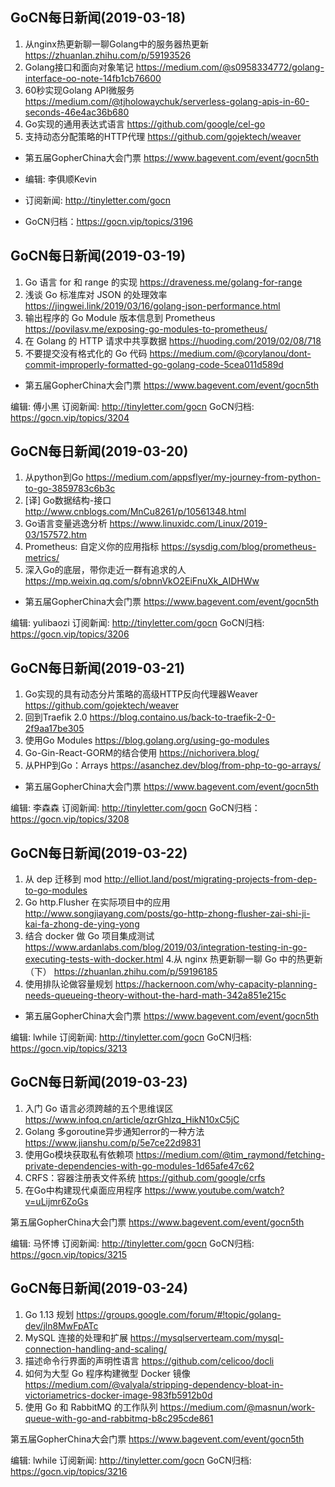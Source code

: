 ## GoCN每日新闻(2019-03-18)

1. 从nginx热更新聊一聊Golang中的服务器热更新 https://zhuanlan.zhihu.com/p/59193526
2. Golang接口和面向对象笔记 https://medium.com/@s0958334772/golang-interface-oo-note-14fb1cb76600
3. 60秒实现Golang API微服务 https://medium.com/@tjholowaychuk/serverless-golang-apis-in-60-seconds-46e4ac36b680
4. Go实现的通用表达式语言 https://github.com/google/cel-go
5. 支持动态分配策略的HTTP代理 https://github.com/gojektech/weaver

* 第五届GopherChina大会门票 https://www.bagevent.com/event/gocn5th

* 编辑: 李俱顺Kevin
* 订阅新闻: http://tinyletter.com/gocn
* GoCN归档：https://gocn.vip/topics/3196

## GoCN每日新闻(2019-03-19)

1. Go 语言 for 和 range 的实现 https://draveness.me/golang-for-range
2. 浅谈 Go 标准库对 JSON 的处理效率 https://jingwei.link/2019/03/16/golang-json-performance.html 
3. 输出程序的 Go Module 版本信息到 Prometheus https://povilasv.me/exposing-go-modules-to-prometheus/
4. 在 Golang 的 HTTP 请求中共享数据 https://huoding.com/2019/02/08/718
5. 不要提交没有格式化的 Go 代码 https://medium.com/@corylanou/dont-commit-improperly-formatted-go-golang-code-5cea011d589d

* 第五届GopherChina大会门票 https://www.bagevent.com/event/gocn5th

编辑: 傅小黑
订阅新闻: http://tinyletter.com/gocn
GoCN归档: https://gocn.vip/topics/3204

## GoCN每日新闻(2019-03-20)

1. 从python到Go https://medium.com/appsflyer/my-journey-from-python-to-go-3859783c6b3c
2. [译] Go数据结构-接口 http://www.cnblogs.com/MnCu8261/p/10561348.html
3. Go语言变量逃逸分析 https://www.linuxidc.com/Linux/2019-03/157572.htm
4. Prometheus: 自定义你的应用指标 https://sysdig.com/blog/prometheus-metrics/
5. 深入Go的底层，带你走近一群有追求的人 https://mp.weixin.qq.com/s/obnnVkO2EiFnuXk_AIDHWw

* 第五届GopherChina大会门票 https://www.bagevent.com/event/gocn5th

编辑: yulibaozi
订阅新闻: http://tinyletter.com/gocn
GoCN归档: https://gocn.vip/topics/3206

## GoCN每日新闻(2019-03-21)

1. Go实现的具有动态分片策略的高级HTTP反向代理器Weaver https://github.com/gojektech/weaver
2. 回到Traefik 2.0 https://blog.containo.us/back-to-traefik-2-0-2f9aa17be305
3. 使用Go Modules https://blog.golang.org/using-go-modules
4. Go-Gin-React-GORM的结合使用  https://nichorivera.blog/
5. 从PHP到Go：Arrays https://asanchez.dev/blog/from-php-to-go-arrays/

* 第五届GopherChina大会门票 https://www.bagevent.com/event/gocn5th

编辑: 李森森
订阅新闻: http://tinyletter.com/gocn
GoCN归档：https://gocn.vip/topics/3208

## GoCN每日新闻(2019-03-22)

1. 从 dep 迁移到 mod http://elliot.land/post/migrating-projects-from-dep-to-go-modules
2. Go http.Flusher 在实际项目中的应用 http://www.songjiayang.com/posts/go-http-zhong-flusher-zai-shi-ji-kai-fa-zhong-de-ying-yong
3. 结合 docker 做 Go 项目集成测试 https://www.ardanlabs.com/blog/2019/03/integration-testing-in-go-executing-tests-with-docker.html
4.从 nginx 热更新聊一聊 Go 中的热更新（下） https://zhuanlan.zhihu.com/p/59196185
5. 使用排队论做容量规划 https://hackernoon.com/why-capacity-planning-needs-queueing-theory-without-the-hard-math-342a851e215c

* 第五届GopherChina大会门票 https://www.bagevent.com/event/gocn5th

编辑: lwhile
订阅新闻: http://tinyletter.com/gocn
GoCN归档: https://gocn.vip/topics/3213

## GoCN每日新闻(2019-03-23)

1. 入门 Go 语言必须跨越的五个思维误区 https://www.infoq.cn/article/qzrGhlzq_HikN10xC5jC
2. Golang 多goroutine异步通知error的一种方法 https://www.jianshu.com/p/5e7ce22d9831
3. 使用Go模块获取私有依赖项 https://medium.com/@tim_raymond/fetching-private-dependencies-with-go-modules-1d65afe47c62
4. CRFS：容器注册表文件系统 https://github.com/google/crfs
5. 在Go中构建现代桌面应用程序 https://www.youtube.com/watch?v=uLijmr6ZoGs

第五届GopherChina大会门票 https://www.bagevent.com/event/gocn5th

编辑: 马怀博 
订阅新闻: http://tinyletter.com/gocn
GoCN归档: https://gocn.vip/topics/3215

## GoCN每日新闻(2019-03-24)

1. Go 1.13 规划 https://groups.google.com/forum/#!topic/golang-dev/jln8MwFpATc
2. MySQL 连接的处理和扩展 https://mysqlserverteam.com/mysql-connection-handling-and-scaling/
3. 描述命令行界面的声明性语言 https://github.com/celicoo/docli
4. 如何为大型 Go 程序构建微型 Docker 镜像 https://medium.com/@valyala/stripping-dependency-bloat-in-victoriametrics-docker-image-983fb5912b0d
5. 使用 Go 和 RabbitMQ 的工作队列 https://medium.com/@masnun/work-queue-with-go-and-rabbitmq-b8c295cde861

第五届GopherChina大会门票 https://www.bagevent.com/event/gocn5th

编辑: lwhile
订阅新闻: http://tinyletter.com/gocn
GoCN归档: https://gocn.vip/topics/3216

